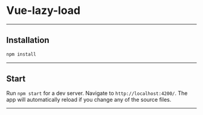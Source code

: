 # Vue-lazy-load

---

## Installation

```bash
npm install
```
---

## Start

Run `npm start` for a dev server. Navigate to `http://localhost:4200/`. The app will automatically reload if you change any of the source files.

---


